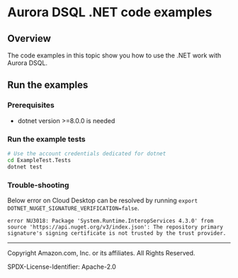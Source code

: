 # Aurora DSQL .NET code examples

## Overview

The code examples in this topic show you how to use the .NET work with Aurora DSQL. 

## Run the examples

### Prerequisites

* dotnet version >=8.0.0 is needed

### Run the example tests

```sh
# Use the account credentials dedicated for dotnet
cd ExampleTest.Tests
dotnet test
```

### Trouble-shooting
Below error on Cloud Desktop can be resolved by running `export DOTNET_NUGET_SIGNATURE_VERIFICATION=false`.
```
error NU3018: Package 'System.Runtime.InteropServices 4.3.0' from source 'https://api.nuget.org/v3/index.json': The repository primary signature's signing certificate is not trusted by the trust provider.
```

---

Copyright Amazon.com, Inc. or its affiliates. All Rights Reserved. 

SPDX-License-Identifier: Apache-2.0
